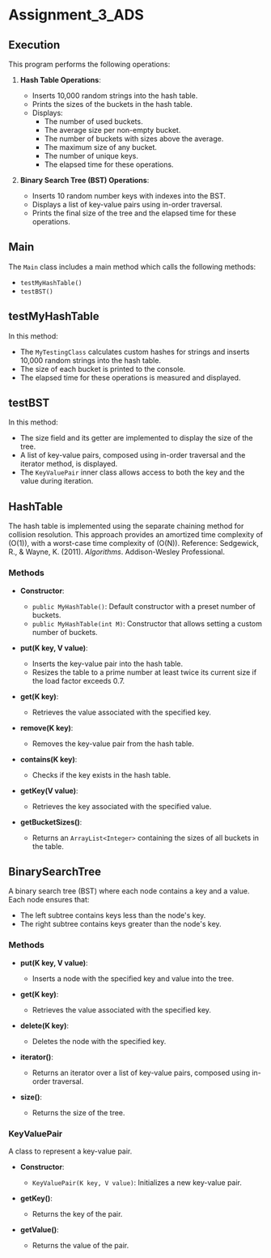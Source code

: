 # Assignment_3_ADS

## Execution

This program performs the following operations:

1. **Hash Table Operations**:
    - Inserts 10,000 random strings into the hash table.
    - Prints the sizes of the buckets in the hash table.
    - Displays:
        - The number of used buckets.
        - The average size per non-empty bucket.
        - The number of buckets with sizes above the average.
        - The maximum size of any bucket.
        - The number of unique keys.
        - The elapsed time for these operations.

2. **Binary Search Tree (BST) Operations**:
    - Inserts 10 random number keys with indexes into the BST.
    - Displays a list of key-value pairs using in-order traversal.
    - Prints the final size of the tree and the elapsed time for these operations.

## Main

The `Main` class includes a main method which calls the following methods:

- `testMyHashTable()`
- `testBST()`

## testMyHashTable

In this method:

- The `MyTestingClass` calculates custom hashes for strings and inserts 10,000 random strings into the hash table.
- The size of each bucket is printed to the console.
- The elapsed time for these operations is measured and displayed.

## testBST

In this method:

- The size field and its getter are implemented to display the size of the tree.
- A list of key-value pairs, composed using in-order traversal and the iterator method, is displayed.
- The `KeyValuePair` inner class allows access to both the key and the value during iteration.

## HashTable

The hash table is implemented using the separate chaining method for collision resolution. This approach provides an amortized time complexity of \(O(1)\), with a worst-case time complexity of \(O(N)\). Reference: Sedgewick, R., & Wayne, K. (2011). *Algorithms*. Addison-Wesley Professional.

### Methods

- **Constructor**:
    - `public MyHashTable()`: Default constructor with a preset number of buckets.
    - `public MyHashTable(int M)`: Constructor that allows setting a custom number of buckets.

- **put(K key, V value)**:
    - Inserts the key-value pair into the hash table.
    - Resizes the table to a prime number at least twice its current size if the load factor exceeds 0.7.

- **get(K key)**:
    - Retrieves the value associated with the specified key.

- **remove(K key)**:
    - Removes the key-value pair from the hash table.

- **contains(K key)**:
    - Checks if the key exists in the hash table.

- **getKey(V value)**:
    - Retrieves the key associated with the specified value.

- **getBucketSizes()**:
    - Returns an `ArrayList<Integer>` containing the sizes of all buckets in the table.

## BinarySearchTree

A binary search tree (BST) where each node contains a key and a value. Each node ensures that:
- The left subtree contains keys less than the node's key.
- The right subtree contains keys greater than the node's key.

### Methods

- **put(K key, V value)**:
    - Inserts a node with the specified key and value into the tree.

- **get(K key)**:
    - Retrieves the value associated with the specified key.

- **delete(K key)**:
    - Deletes the node with the specified key.

- **iterator()**:
    - Returns an iterator over a list of key-value pairs, composed using in-order traversal.

- **size()**:
    - Returns the size of the tree.

### KeyValuePair

A class to represent a key-value pair.

- **Constructor**:
    - `KeyValuePair(K key, V value)`: Initializes a new key-value pair.

- **getKey()**:
    - Returns the key of the pair.

- **getValue()**:
    - Returns the value of the pair.
